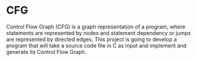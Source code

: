 # CFG

Control Flow Graph (CFG) is a graph representation of a program, where statements are represented by nodes and statement dependency or jumps are represented by directed edges.
This project is going to develop a program that will take a source code file in C as input and implement and generate its Control Flow Graph.
